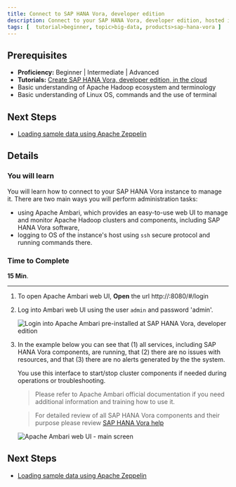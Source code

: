 ```yaml
---
title: Connect to SAP HANA Vora, developer edition
description: Connect to your SAP HANA Vora, developer edition, hosted in the public cloud
tags: [  tutorial>beginner, topic>big-data, products>sap-hana-vora ]
---
```

## Prerequisites  
 - **Proficiency:** Beginner | Intermediate | Advanced
 - **Tutorials:** [Create SAP HANA Vora, developer edition, in the cloud](http://www.sap.com/developer/tutorials/vora-setup-cloud.html)
 - Basic understanding of Apache Hadoop ecosystem and terminology
 - Basic understanding of Linux OS, commands and the use of terminal

## Next Steps
 - [Loading sample data using Apache Zeppelin](http://www.sap.com/developer/tutorials/vora-zeppelin-load-sample-data.html)

## Details
### You will learn  
You will learn how to connect to your SAP HANA Vora instance to manage it. There are two main ways you will perform administration tasks:
 - using Apache Ambari, which provides an easy-to-use web UI to manage and monitor Apache Hadoop clusters and components, including SAP HANA Vora software,
 - logging to OS of the instance's host using `ssh` secure protocol and running commands there.

### Time to Complete
**15 Min**.

---



1. To open Apache Ambari web UI, **Open** the url http://<worker00>:8080/#/login 

   
2. Log into Ambari web UI using the user `admin` and password 'admin'.

    ![Login into Apache Ambari pre-installed at SAP HANA Vora, developer edition](voraconnect03.jpg)

3. In the example below you can see that (1) all services, including SAP HANA Vora components, are running, that (2) there are no issues with resources, and that (3) there are no alerts generated by the the system.

    You use this interface to start/stop cluster components if needed during operations or troubleshooting.

    >Please refer to Apache Ambari official documentation if you need additional information and training how to use it.

    >For detailed review of all SAP HANA Vora components and their purpose please review [SAP HANA Vora help](http://help.sap.com/hana_vora_re)

    ![Apache Ambari web UI - main screen](voraconnect04.jpg)

## Next Steps
 - [Loading sample data using Apache Zeppelin](http://www.sap.com/developer/tutorials/vora-zeppelin-load-sample-data.html)

